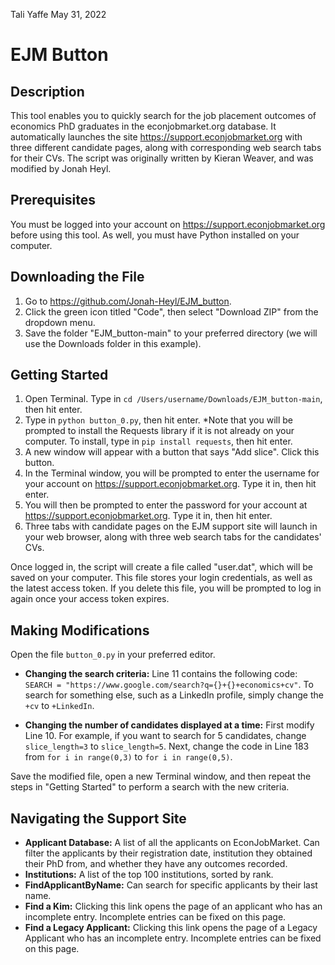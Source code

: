 Tali Yaffe 
May 31, 2022

# EJM Button

## Description
This tool enables you to quickly search for the job placement outcomes of economics PhD graduates in the econjobmarket.org database. It automatically launches the site https://support.econjobmarket.org with three different candidate pages, along with corresponding web search tabs for their CVs. The script was originally written by Kieran Weaver, and was modified by Jonah Heyl.

## Prerequisites
You must be logged into your account on https://support.econjobmarket.org before using this tool. As well, you must have Python installed on your computer.

## Downloading the File
1. Go to https://github.com/Jonah-Heyl/EJM_button.
2. Click the green icon titled "Code", then select "Download ZIP" from the dropdown menu.
3. Save the folder "EJM_button-main" to your preferred directory (we will use the Downloads folder in this example).

## Getting Started
1. Open Terminal. Type in `cd /Users/username/Downloads/EJM_button-main`, then hit enter.
2. Type in `python button_0.py`, then hit enter.
*Note that you will be prompted to install the Requests library if it is not already on your computer. To install, type in `pip install requests`, then hit enter.
3. A new window will appear with a button that says "Add slice". Click this button. 
4. In the Terminal window, you will be prompted to enter the username for your account on https://support.econjobmarket.org. Type it in, then hit enter.
5. You will then be prompted to enter the password for your account at https://support.econjobmarket.org. Type it in, then hit enter.
6. Three tabs with candidate pages on the EJM support site will launch in your web browser, along with three web search tabs for the candidates' CVs. 

Once logged in, the script will create a file called "user.dat", which will be saved on your computer. This file stores your login credentials, as well as the latest access token. If you delete this file, you will be prompted to log in again once your access token expires. 

## Making Modifications
Open the file `button_0.py` in your preferred editor. 

* **Changing the search criteria:** Line 11 contains the following code: `SEARCH = "https://www.google.com/search?q={}+{}+economics+cv"`. To search for something else, such as a LinkedIn profile, simply change the `+cv` to `+LinkedIn`.  

* **Changing the number of candidates displayed at a time:** First modify Line 10. For example, if you want to search for 5 candidates, change `slice_length=3` to `slice_length=5`. Next, change the code in Line 183 from `for i in range(0,3)` to `for i in range(0,5)`.

Save the modified file, open a new Terminal window, and then repeat the steps in "Getting Started" to perform a search with the new criteria.

## Navigating the Support Site
* **Applicant Database:** A list of all the applicants on EconJobMarket. Can filter the applicants by their registration date, institution they obtained their PhD from, and whether they have any outcomes recorded.
* **Institutions:** A list of the top 100 institutions, sorted by rank. 
* **FindApplicantByName:** Can search for specific applicants by their last name. 
* **Find a Kim:** Clicking this link opens the page of an applicant who has an incomplete entry. Incomplete entries can be fixed on this page.
* **Find a Legacy Applicant:** Clicking this link opens the page of a Legacy Applicant who has an incomplete entry. Incomplete entries can be fixed on this page.

